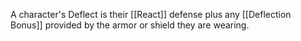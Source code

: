 A character's Deflect is their [[React]] defense plus any [[Deflection Bonus]] provided by the armor or shield they are wearing.